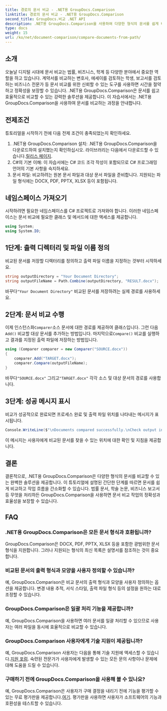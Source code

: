 ```yaml
---
title: 경로의 문서 비교 - .NET용 GroupDocs.Comparison
linktitle: 경로의 문서 비교 - .NET용 GroupDocs.Comparison
second_title: GroupDocs.비교 .NET API
description: .NET용 GroupDocs.Comparison을 사용하여 다양한 형식의 문서를 쉽게 비교할 수 있습니다. 법률, 학술, 비즈니스 업무에서 시간을 절약하고 정확성을 보장하세요.
type: docs
weight: 15
url: /ko/net/document-comparison/compare-documents-from-path/
---
```

## 소개
오늘날 디지털 시대에 문서 비교는 법률, 비즈니스, 학계 등 다양한 분야에서 중요한 역할을 하고 있습니다. 계약서를 비교하는 변호사, 에세이를 검토하는 학생, 보고서를 검토하는 비즈니스 전문가 등 문서 비교를 위한 신뢰할 수 있는 도구를 사용하면 시간을 절약하고 정확성을 보장할 수 있습니다. .NET용 GroupDocs.Comparison은 문서를 쉽고 효율적으로 비교할 수 있는 강력한 솔루션을 제공합니다. 이 자습서에서는 .NET용 GroupDocs.Comparison을 사용하여 문서를 비교하는 과정을 안내합니다.
## 전제조건
튜토리얼을 시작하기 전에 다음 전제 조건이 충족되었는지 확인하세요.
1. .NET용 GroupDocs.Comparison 설치: .NET용 GroupDocs.Comparison을 다운로드하여 설치했는지 확인하십시오. 라이브러리는 다음에서 다운로드할 수 있습니다.[릴리스 페이지](https://releases.groupdocs.com/comparison/net/).
2. C#의 기본 이해: 이 자습서에는 C# 코드 조각 작성이 포함되므로 C# 프로그래밍 언어의 기본 사항을 숙지하세요.
3. 문서 파일: 비교하려는 원본 문서 파일과 대상 문서 파일을 준비합니다. 지원되는 파일 형식에는 DOCX, PDF, PPTX, XLSX 등이 포함됩니다.

## 네임스페이스 가져오기
시작하려면 필요한 네임스페이스를 C# 프로젝트로 가져와야 합니다. 이러한 네임스페이스는 문서 비교에 필요한 클래스 및 메서드에 대한 액세스를 제공합니다.
```csharp
using System;
using System.IO;
```
## 1단계: 출력 디렉터리 및 파일 이름 정의
비교된 문서를 저장할 디렉터리를 정의하고 출력 파일 이름을 지정하는 것부터 시작하세요.
```csharp
string outputDirectory = "Your Document Directory";
string outputFileName = Path.Combine(outputDirectory, "RESULT.docx");
```
 바꾸다`"Your Document Directory"` 비교된 문서를 저장하려는 실제 경로를 사용하세요.
## 2단계: 문서 비교 수행
 이제 인스턴스화`Comparer`소스 문서에 대한 경로를 제공하여 클래스입니다. 그런 다음`Add()` 비교할 대상 문서를 추가하는 방법입니다. 마지막으로`Compare()` 비교를 실행하고 결과를 지정된 출력 파일에 저장하는 방법입니다.
```csharp
using (Comparer comparer = new Comparer("SOURCE.docx"))
{
    comparer.Add("TARGET.docx");
    comparer.Compare(outputFileName);
}
```
 바꾸다`"SOURCE.docx"` 그리고`"TARGET.docx"` 각각 소스 및 대상 문서의 경로를 사용합니다.
## 3단계: 성공 메시지 표시
비교가 성공적으로 완료되면 프로세스 완료 및 출력 파일 위치를 나타내는 메시지가 표시됩니다.
```csharp
Console.WriteLine($"\nDocuments compared successfully.\nCheck output in {outputDirectory}.");
```
이 메시지는 사용자에게 비교된 문서를 찾을 수 있는 위치에 대한 확인 및 지침을 제공합니다.

## 결론
결론적으로, .NET용 GroupDocs.Comparison은 다양한 형식의 문서를 비교할 수 있는 완벽한 솔루션을 제공합니다. 이 튜토리얼에 설명된 간단한 단계를 따르면 문서를 쉽게 비교하고 작업 흐름을 간소화할 수 있습니다. 법률 문서, 학술 논문, 비즈니스 보고서 등 무엇을 처리하든 GroupDocs.Comparison을 사용하면 문서 비교 작업의 정확성과 효율성을 보장할 수 있습니다.
## FAQ
### .NET용 GroupDocs.Comparison은 모든 문서 형식과 호환됩니까?
GroupDocs.Comparison은 DOCX, PDF, PPTX, XLSX 등을 포함한 광범위한 문서 형식을 지원합니다. 그러나 지원되는 형식의 최신 목록은 설명서를 참조하는 것이 중요합니다.
### 비교된 문서의 출력 형식과 모양을 사용자 정의할 수 있습니까?
예, GroupDocs.Comparison은 비교 문서의 출력 형식과 모양을 사용자 정의하는 옵션을 제공합니다. 변경 내용 추적, 서식 스타일, 출력 파일 형식 등의 설정을 원하는 대로 조정할 수 있습니다.
### GroupDocs.Comparison은 일괄 처리 기능을 제공합니까?
예, GroupDocs.Comparison을 사용하면 여러 문서를 일괄 처리할 수 있으므로 사용자는 여러 파일을 동시에 효율적으로 비교할 수 있습니다.
### GroupDocs.Comparison 사용자에게 기술 지원이 제공됩니까?
 예, GroupDocs.Comparison 사용자는 다음을 통해 기술 지원에 액세스할 수 있습니다.[지원 포럼](https://forum.groupdocs.com/c/comparison/12). 숙련된 전문가가 사용자에게 발생할 수 있는 모든 문의 사항이나 문제에 대해 도움을 드릴 수 있습니다.
### 구매하기 전에 GroupDocs.Comparison을 사용해 볼 수 있나요?
 예, GroupDocs.Comparison은 사용자가 구매 결정을 내리기 전에 기능을 평가할 수 있는 무료 평가판을 제공합니다.[여기](https://releases.groupdocs.com/). 평가판을 사용하면 사용자가 소프트웨어의 기능과 호환성을 테스트할 수 있습니다.